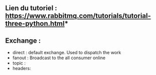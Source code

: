 
## Lien du tutoriel : https://www.rabbitmq.com/tutorials/tutorial-three-python.html*

## Exchange :
- direct : default exchange. Used to dispatch the work
- fanout : Broadcast to the all consumer online
- topic  :
- headers:
